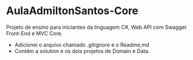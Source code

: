 # AulaAdmiltonSantos-Core

Projeto de ensino para iniciantes da linguagem C#, Web API com Swagger Front-End e MVC Core.

- Adicionei o arquivo chamado .gitignore e o Readme,md
- Contém a solution e os dois projetos de Domain e Data.
